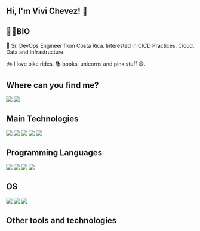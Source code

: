 ## Hi, I'm Vivi Chevez! :unicorn:

## :woman_technologist:BIO 
 :rocket: Sr. DevOps Engineer from Costa Rica.  Interested in CICD Practices, Cloud, Data and Infrastructure. 
 
 :bike: I love bike rides, :books: books, unicorns and pink stuff :smiley:. 

<h2>Where can you find me?</h2>
<a href=https://www.linkedin.com/in/vymcro03/> <img src="https://img.shields.io/badge/Linkedin-0A66C2?style=for-the-badge&logo=linkedin&logoColor=white"></a>
<a href=https://twitter.com/Vym9431/> <img src="https://img.shields.io/badge/Twitter-1DA1F2?style=for-the-badge&logo=twitter&logoColor=white"></a>

<h2>Main Technologies</h2>
<p>
  <img src="https://img.shields.io/badge/Terraform-black?style=for-the-badge&logo=terraform&logoColor=7B42BC">
  <img src="https://img.shields.io/badge/Ansible-red?style=for-the-badge&logo=ansible&logoColor=white">
  <img src="https://img.shields.io/badge/aws-FF9900?style=for-the-badge&logo=amazon-aws&logoColor=white">
  <img src="https://img.shields.io/badge/Docker-2496ED?style=for-the-badge&logo=docker&logoColor=white">
 <img src="https://img.shields.io/badge/Azure-0078D7?style=for-the-badge&logo=azure-devops&logoColor=white">
</p>

<h2> Programming Languages </h2>
<p>
  <img src="https://img.shields.io/badge/Python-white?style=for-the-badge&logo=python&logoColor=#3776AB">
  <img src="https://img.shields.io/badge/Groovy-4298B8?style=for-the-badge&logo=apachegroovy&logoColor=white">
  <img src="https://img.shields.io/badge/Java-red?style=for-the-badge&logo=java&logoColor=white">
   <img src="https://img.shields.io/badge/Bash-4EAA25?style=for-the-badge&logo=gnubash&logoColor=white">
 </p>
 <h2> OS </h2>
 <p>
  <img src="https://img.shields.io/badge/macOs-000000?style=for-the-badge&logo=macos&logoColor=#3776AB">
  <img src="https://img.shields.io/badge/Linux-CC624?style=for-the-badge&logo=linux&logoColor=white">
  <img src="https://img.shields.io/badge/Windows-blue?style=for-the-badge&logo=windows&logoColor=white">
 </p>
 <h2> Other tools and technologies </h2>
 
